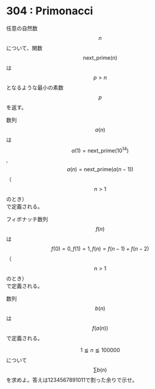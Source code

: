 # 304 : Primonacci

任意の自然数$$n$$について、関数$$\textrm{next_prime}(n)$$は$$p>n$$となるような最小の素数$$p$$を返す。

数列$$a(n)$$は  
$$a(1)=\textrm{next_prime}(10^{14})$$, $$a(n)=\textrm{next_prime}(a(n-1))$$（$$n>1$$のとき）  
で定義される。

フィボナッチ数列$$f(n)$$は  
$$f(0)=0, f(1)=1, f(n)=f(n-1)+f(n-2)$$ （$$n>1$$のとき）  
で定義される。

数列$$b(n)$$は$$f(a(n))$$で定義される。

$$1 ≦ n ≦ 100000$$について$$\sum b(n)$$を求めよ。答えは1234567891011で割った余りで示せ。

